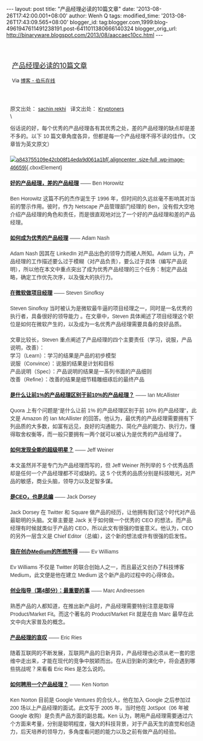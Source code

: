 --- layout: post title: "产品经理必读的10篇文章" date:
'2013-08-26T17:42:00.001+08:00' author: Wenh Q tags: modified\_time:
'2013-08-26T17:43:09.565+08:00' blogger\_id:
tag:blogger.com,1999:blog-4961947611491238191.post-6411011380666140324
blogger\_orig\_url:
http://binaryware.blogspot.com/2013/08/aaccaec10cc.html ---
<div style="margin: 10px; padding: 5px;">

<div style="font-size: 18px;">

[\
产品经理必读的10篇文章](http://blog.jobbole.com/46657/)

</div>

<div style="font-size: 13px;">

Via [博客 - 伯乐在线](http://blog.jobbole.com/)

</div>

</div>

<div style="font-size: 13px; padding: 15px 0 10px 10px;">

<span
style="background-color: white; color: #333333; font-family: Arial, sans-serif; font-size: 14px; line-height: 21px;">原文出处： </span>[sachin
rekhi](http://www.sachinrekhi.com/blog/2013/02/11/top-10-posts-on-product-management-from-the-industrys-best)<span
style="background-color: white; color: #333333; font-family: Arial, sans-serif; font-size: 14px; line-height: 21px;">   译文出处： </span>[Kryptoners](http://www.36kr.com/p/205596.html)\
\
<div
style="background-color: white; border: 0px; color: #333333; font-family: Arial, sans-serif; font-size: 14px; line-height: 21px; margin-bottom: 20px; padding: 0px;">

俗话说的好，每个优秀的产品经理各有其优秀之处，差的产品经理的缺点却是差不多的。以下
10
篇文章角度各异，但都是每一个产品经理不得不读的佳作。（文章皆为英文原文）

</div>

<div
style="background-color: white; border: 0px; color: #333333; font-family: Arial, sans-serif; font-size: 14px; line-height: 21px; margin-bottom: 20px; padding: 0px;">

[![a843755109e42cb08f14eda9d061a1bf](http://cdn2.jobbole.com/2013/08/a843755109e42cb08f14eda9d061a1bf.jpg){.aligncenter
.size-full
.wp-image-46659}](http://cdn2.jobbole.com/2013/08/a843755109e42cb08f14eda9d061a1bf.jpg "产品经理必读的10篇文章"){.cboxElement}

</div>

<div
style="background-color: white; border: 0px; color: #333333; font-family: Arial, sans-serif; font-size: 14px; line-height: 21px; margin-bottom: 20px; padding: 0px;">

[**好的产品经理，差的产品经理**](http://www.stanford.edu/class/e140/e140a/handouts/ProductMgmt.txt) ——
Ben Horowitz

</div>

<div
style="background-color: white; border: 0px; color: #333333; font-family: Arial, sans-serif; font-size: 14px; line-height: 21px; margin-bottom: 20px; padding: 0px;">

Ben Horowitz 这篇不朽的杰作诞生于 1996
年，但时间的久远丝毫不影响其对当前的警示作用。彼时，作为 Netscape
产品管理部门经理的
Ben，没有假大空地介绍产品经理的角色和责任，而是很直观地对比了一个好的产品经理和差的产品经理。

</div>

<div
style="background-color: white; border: 0px; color: #333333; font-family: Arial, sans-serif; font-size: 14px; line-height: 21px; margin-bottom: 20px; padding: 0px;">

**[如何成为优秀的产品经理](http://blog.adamnash.com/2011/12/16/be-a-great-product-leader/)** ——
Adam Nash

</div>

<div
style="background-color: white; border: 0px; color: #333333; font-family: Arial, sans-serif; font-size: 14px; line-height: 21px; margin-bottom: 20px; padding: 0px;">

Adam Nash 因其在 LinkedIn 对产品出色的领导力而被人所知。Adam
认为，产品经理的工作描述要么过于模糊（对产品负责），要么过于具体（编写产品说明），所以他在本文中重点突出了成为优秀产品经理的三个任务：制定产品战略，确定工作优先次序，以及强大的执行力。

</div>

<div
style="background-color: white; border: 0px; color: #333333; font-family: Arial, sans-serif; font-size: 14px; line-height: 21px; margin-bottom: 20px; padding: 0px;">

**[在微软做项目经理](http://blogs.msdn.com/b/techtalk/archive/2005/12/16/504872.aspx)** ——
Steven Sinofksy

</div>

<div
style="background-color: white; border: 0px; color: #333333; font-family: Arial, sans-serif; font-size: 14px; line-height: 21px; margin-bottom: 20px; padding: 0px;">

Steven Sinofksy
当时被认为是微软最牛逼的项目经理之一，同时是一名优秀的执行者，具备很好的领导能力
。在文章中，Steven
具体阐述了项目经理这个职位是如何在微软产生的，以及成为一名优秀产品经理需要具备的良好品质。

</div>

<div
style="background-color: white; border: 0px; color: #333333; font-family: Arial, sans-serif; font-size: 14px; line-height: 21px; margin-bottom: 20px; padding: 0px;">

文章比较长，Steven
重点阐述了产品经理的四个主要责任（学习，说服，产品说明，改善）：\
学习（Learn）：学习的结果是产品的初步模型\
说服（Convince）：说服的结果是计划和目标\
产品说明（Spec）：产品说明的结果是一系列书面的产品细则\
改善（Refine）：改善的结果是细节精雕细琢后的最终产品

</div>

<div
style="background-color: white; border: 0px; color: #333333; font-family: Arial, sans-serif; font-size: 14px; line-height: 21px; margin-bottom: 20px; padding: 0px;">

**[是什么让前1%的产品经理区别于前10%的产品经理？](http://www.quora.com/Product-Management/What-distinguishes-the-top-1-of-product-managers-from-the-top-10/answer/Ian-McAllister?srid=3wR&st=ns)** ——
Ian McAllister

</div>

<div
style="background-color: white; border: 0px; color: #333333; font-family: Arial, sans-serif; font-size: 14px; line-height: 21px; margin-bottom: 20px; padding: 0px;">

Quora 上有个问题是“是什么让前 1% 的产品经理区别于前 10%
的产品经理”，此文是 Amazon 的 Ian McAllister
的回答。他认为，最优秀的产品经理需要拥有下列品质的大多数，如富有远见，良好的沟通能力、简化产品的能力、执行力，懂得取舍权衡等，而一般只要拥有一两个就可以被认为是优秀的产品经理了。

</div>

<div
style="background-color: white; border: 0px; color: #333333; font-family: Arial, sans-serif; font-size: 14px; line-height: 21px; margin-bottom: 20px; padding: 0px;">

**[如何发现全能的超级明星？](https://www.linkedin.com/today/post/article/20130121221644-22330283-how-to-spot-the-five-tool-superstar?trk=mp-reader-card)** ——
Jeff Weiner

</div>

<div
style="background-color: white; border: 0px; color: #333333; font-family: Arial, sans-serif; font-size: 14px; line-height: 21px; margin-bottom: 20px; padding: 0px;">

本文虽然并不是专门为产品经理而写的，但 Jeff Weiner 所列举的 5
个优秀品质却是任何一个产品经理都不可或缺的。这 5
个优秀的品质分别是科技眼光，对产品的敏感，商业头脑，领导力以及足智多谋。

</div>

<div
style="background-color: white; border: 0px; color: #333333; font-family: Arial, sans-serif; font-size: 14px; line-height: 21px; margin-bottom: 20px; padding: 0px;">

**[是CEO，也是总编](http://ecorner.stanford.edu/authorMaterialInfo.html?mid=2645)** ——
Jack Dorsey

</div>

<div
style="background-color: white; border: 0px; color: #333333; font-family: Arial, sans-serif; font-size: 14px; line-height: 21px; margin-bottom: 20px; padding: 0px;">

Jack Dorsey 在 Twitter 和 Square
做产品的经历，让他拥有我们这个时代对产品最聪明的头脑。文章主要是 Jack
关于如何做一个优秀的 CEO 的想法，而产品经理有时候就类似于产品的
CEO，所以此文有很强的借鉴意义。他认为，CEO 的另外一层含义是 Chief
Editor（总编），这个新的想法或许有很强的启发性。

</div>

<div
style="background-color: white; border: 0px; color: #333333; font-family: Arial, sans-serif; font-size: 14px; line-height: 21px; margin-bottom: 20px; padding: 0px;">

**[我在创办Medium的所想所得](https://medium.com/what-i-learned-building/4191574378)** ——
Ev Williams

</div>

<div
style="background-color: white; border: 0px; color: #333333; font-family: Arial, sans-serif; font-size: 14px; line-height: 21px; margin-bottom: 20px; padding: 0px;">

Ev Williams 不仅是 Twitter 的联合创始人之一，而且最近又创办了科技博客
Medium，此文便是他在建立 Medium 这个新产品的过程中的心得体会。

</div>

<div
style="background-color: white; border: 0px; color: #333333; font-family: Arial, sans-serif; font-size: 14px; line-height: 21px; margin-bottom: 20px; padding: 0px;">

**[创业指导（第4部分）：最重要的事](http://caps.fool.com/Blogs/the-pmarca-guide-to-startups/410455)** ——
Marc Andreessen

</div>

<div
style="background-color: white; border: 0px; color: #333333; font-family: Arial, sans-serif; font-size: 14px; line-height: 21px; margin-bottom: 20px; padding: 0px;">

熟悉产品的人都知道，在推出新产品时，产品经理需要特别注意是取得
Product/Market Fit。而这个著名的 Product/Market Fit 就是在由 Marc
最早在此文中向大家普及的概念。

</div>

<div
style="background-color: white; border: 0px; color: #333333; font-family: Arial, sans-serif; font-size: 14px; line-height: 21px; margin-bottom: 20px; padding: 0px;">

**[产品经理的哀叹](http://www.startuplessonslearned.com/2008/10/product-managers-lament.html)** ——
Eric Ries

</div>

<div
style="background-color: white; border: 0px; color: #333333; font-family: Arial, sans-serif; font-size: 14px; line-height: 21px; margin-bottom: 20px; padding: 0px;">

随着互联网的不断发展，互联网产品的日新月异，产品经理也必须从老一套的思维中走出来，才能在现代的竞争中脱颖而出。在从旧到新的演化中，将会遇到哪些挑战呢？来看看
Eric Ries 是怎么说的。

</div>

<div
style="background-color: white; border: 0px; color: #333333; font-family: Arial, sans-serif; font-size: 14px; line-height: 21px; margin-bottom: 20px; padding: 0px;">

**[如何聘用一个产品经理？](http://www.kennethnorton.com/essays/productmanager.html)** ——
Ken Norton

</div>

<div
style="background-color: white; border: 0px; color: #333333; font-family: Arial, sans-serif; font-size: 14px; line-height: 21px; margin-bottom: 20px; padding: 0px;">

Ken Norton 目前是 Google Ventures 的合伙人，他在加入 Google 之后参加过
200 场以上产品经理的面试。此文写于 2005 年，当时他在 JotSpot（06 年被
Google 收购）是负责产品方面的副总裁。Ken
认为，聘用产品经理需要通过六个方面来考量，分别是聪明程度，强大的科技背景，对于产品天生的直觉和创造力，后天培养的领导力，多角度看问题的能力以及之前有做产品的经验。

</div>

</div>
